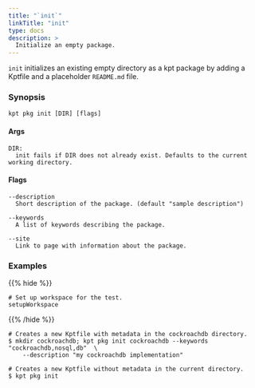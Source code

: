 ```yaml
---
title: "`init`"
linkTitle: "init"
type: docs
description: >
  Initialize an empty package.
---
```


<!--mdtogo:Short
    Initialize an empty package.
-->

`init` initializes an existing empty directory as a kpt package by adding a
Kptfile and a placeholder `README.md` file.

### Synopsis

<!--mdtogo:Long-->

```
kpt pkg init [DIR] [flags]
```

#### Args

```
DIR:
  init fails if DIR does not already exist. Defaults to the current working directory.
```

#### Flags

```
--description
  Short description of the package. (default "sample description")

--keywords
  A list of keywords describing the package.

--site
  Link to page with information about the package.
```

<!--mdtogo-->

### Examples

{{% hide %}}

<!-- @makeWorkplace @verifyExamples-->

```
# Set up workspace for the test.
setupWorkspace
```

{{% /hide %}}

<!--mdtogo:Examples-->

<!-- @pkgInit @verifyStaleExamples-->

```shell
# Creates a new Kptfile with metadata in the cockroachdb directory.
$ mkdir cockroachdb; kpt pkg init cockroachdb --keywords "cockroachdb,nosql,db"  \
    --description "my cockroachdb implementation"
```

```shell
# Creates a new Kptfile without metadata in the current directory.
$ kpt pkg init
```

<!--mdtogo-->
